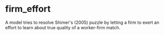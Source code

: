 # firm_effort
A model tries to resolve Shimer's (2005) puzzle by letting a firm to exert an effort to learn about true quality of a worker-firm match.
